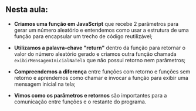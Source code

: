 ## Nesta aula:

- **Criamos uma função em JavaScript** que recebe 2 parâmetros para gerar um número aleatório e entendemos como usar a estrutura de uma função para encapsular um trecho de código reutilizável;

- **Utilizamos a palavra-chave "return"** dentro da função para retornar o valor do número aleatório gerado e criamos outra função chamada `exibirMensagemInicialNaTela` que não possui retorno nem parâmetros;

- **Compreendemos a diferença** entre funções com retorno e funções sem retorno e aprendemos como chamar e invocar a função para exibir uma mensagem inicial na tela;

- **Vimos como os parâmetros e retornos** são importantes para a comunicação entre funções e o restante do programa.
